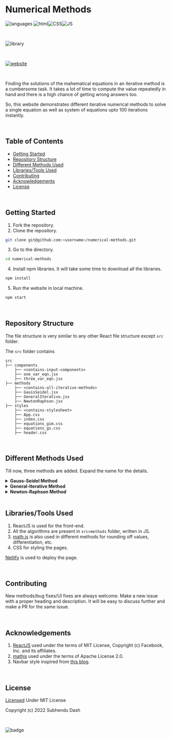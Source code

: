 # Numerical Methods

![languages](https://img.shields.io/github/languages/count/subhendudash02/numerical-methods?style=for-the-badge) ![html](https://img.shields.io/badge/-HTML-orange?style=for-the-badge)![CSS](https://img.shields.io/badge/-CSS-blue?style=for-the-badge)![JS](https://img.shields.io/badge/-JS-yellow?style=for-the-badge)

<br>

![library](https://img.shields.io/badge/Made%20with-React-blue?style=for-the-badge&logo=react)

<br>

[![website](https://img.shields.io/badge/Website-click%20here-black?style=for-the-badge)](https://numerical-methods.netlify.app/)

<br>

Finding the solutions of the mahematical equations in an iterative method is a cumbersome task. It takes a lot of time to compute the value repeatedly in hand and there is a high chance of getting wrong answers too. 

So, this website demonstrates different iterative numerical methods to solve a single equation as well as system of equations upto 100 iterations instantly.

<br>

## Table of Contents
 - [Getting Started](#getting-started)
 - [Repository Structure](#repository-structure)
 - [Different Methods Used](#different-methods-used)
 - [Libraries/Tools Used](#librariestools-used)
 - [Contributing](#contributing)
 - [Acknowledgements](#acknowledgements)
 - [License](#license)

<br>

## Getting Started

1. Fork the repository.
2. Clone the repository.

``` bash
git clone git@github.com:<username>/numerical-methods.git  
```

3. Go to the directory.

``` bash
cd numerical-methods
```

4. Install npm libraries. It will take some time to download all the libraries.

``` bash
npm install
```

5. Run the website in local machine.

``` bash
npm start
```

<br>

## Repository Structure

The file structure is very similar to any other React file structure except `src` folder.

The `src` folder contains

```
src
├── components
    ├── <contains-input-components>
    ├── one_var_eqn.jsx
    ├── three_var_eqn.jsx
├── methods
    ├── <contains-all-iterative-methods>
    ├── GaussSeidel.jsx
    ├── GeneralIterative.jsx
    ├── NewtonRaphson.jsx
├── styles
    ├── <contains-stylesheet>
    ├── App.css
    ├── index.css
    ├── equations_gim.css
    ├── equations_gs.css
    ├── header.css
```

<br>

## Different Methods Used

Till now, three methods are added. Expand the name for the details.

<details>
<summary><b>Gauss-Seidel Method</b></summary>
<br>
<p>
In numerical linear algebra, the Gauss–Seidel method, also known as the Liebmann method or the method of successive displacement, is an iterative method used to solve a system of linear equations.
</p>
</details>

<details>
<summary><b>General-Iterative Method</b></summary>
<br>
<p>
"The General Iteration Method" also known as "The Fixed Point Iteration Method" , uses the definition of the function itself to find the root in a recursive way.

<b>Note: </b> First write the equation in the form of x=ϕ(x).
</p>
</details>

<details>
<summary><b>Newton-Raphson Method</b></summary>
<br>
<p>
In numerical analysis, Newton's method, also known as the Newton–Raphson method, named after Isaac Newton and Joseph Raphson, is a root-finding algorithm which produces successively better approximations to the roots of a real-valued function.
</p>
</details>

<br>

## Libraries/Tools Used

1. ReactJS is used for the front-end.
2. All the algorithms are present in `src>methods` folder, written in JS.
3. [math.js](https://mathjs.org/) is also used in different methods for rounding off values, differentiation, etc.
4. CSS for styling the pages.

[Netlify](https://www.netlify.com) is used to deploy the page.

<br>

## Contributing

New methods/bug fixes/UI fixes are always welcome.
Make a new issue with a proper heading and description. It will be easy to discuss further and make a PR for the same issue.

<br>

## Acknowledgements

1. [ReactJS](https://github.com/facebook/react) used under the terms of MIT License, Copyright (c) Facebook, Inc. and its affiliates.
2. [mathjs](https://github.com/josdejong/mathjs) used under the terms of Apache License 2.0.
3. Navbar style inspired from [this blog](https://dev.to/devggaurav/let-s-build-a-responsive-navbar-and-hamburger-menu-using-html-css-and-javascript-4gci).

<br>

## License

[Licensed](https://github.com/subhendudash02/numerical-methods/blob/main/LICENSE) Under MIT License

Copyright (c) 2022 Subhendu Dash

<br>

![badge](https://img.shields.io/badge/Made%20with-%E2%99%A5-red?style=for-the-badge)
